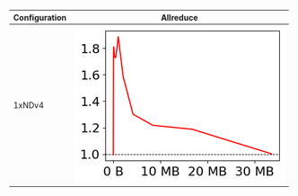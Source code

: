 | Configuration   | Allreduce                                                                                            |
|-----------------|------------------------------------------------------------------------------------------------------|
| 1xNDv4          | ![Speedup for Allreduce-inplace on 1xNDv4](graphs/1xNDv4_Allreduce-inplace_thumbnail_1653343399.png) |